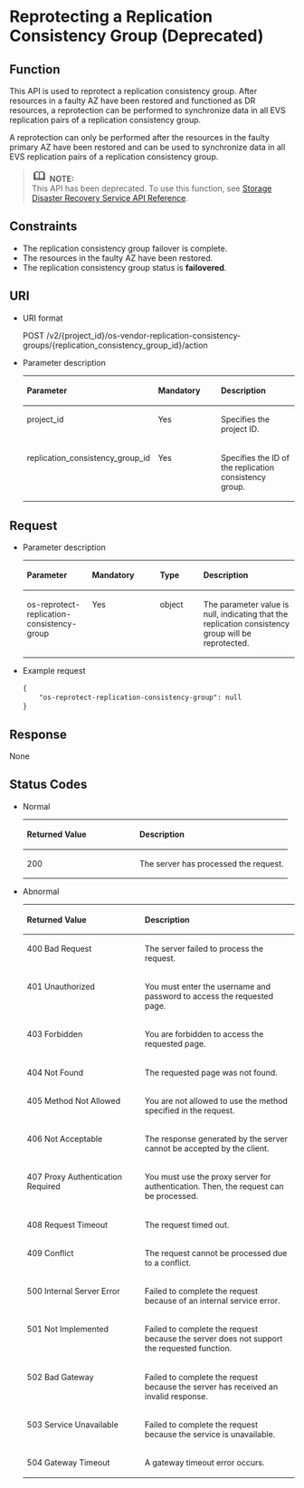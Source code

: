 # Reprotecting a Replication Consistency Group \(Deprecated\)<a name="evs_04_2058"></a>

## Function<a name="en-us_topic_0079692998_section33089041"></a>

This API is used to reprotect a replication consistency group. After resources in a faulty AZ have been restored and functioned as DR resources, a reprotection can be performed to synchronize data in all EVS replication pairs of a replication consistency group.

A reprotection can only be performed after the resources in the faulty primary AZ have been restored and can be used to synchronize data in all EVS replication pairs of a replication consistency group.

>![](public_sys-resources/icon-note.gif) **NOTE:**   
>This API has been deprecated. To use this function, see  [Storage Disaster Recovery Service API Reference](https://docs.otc.t-systems.com/en-us/api/sdrs/en-us_topic_0108184470.html).  

## Constraints<a name="en-us_topic_0079692998_section29829272"></a>

-   The replication consistency group failover is complete.
-   The resources in the faulty AZ have been restored.
-   The replication consistency group status is  **failovered**.

## URI<a name="en-us_topic_0079692998_section27997"></a>

-   URI format

    POST /v2/\{project\_id\}/os-vendor-replication-consistency-groups/\{replication\_consistency\_group\_id\}/action

-   Parameter description

    <a name="en-us_topic_0079692998_table53759727"></a>
    <table><thead align="left"><tr id="en-us_topic_0079692998_row7714425"><th class="cellrowborder" valign="top" width="26.83%" id="mcps1.1.4.1.1"><p id="en-us_topic_0079692998_p29128759151416"><a name="en-us_topic_0079692998_p29128759151416"></a><a name="en-us_topic_0079692998_p29128759151416"></a>Parameter</p>
    </th>
    <th class="cellrowborder" valign="top" width="30.490000000000002%" id="mcps1.1.4.1.2"><p id="en-us_topic_0079692998_p14263389"><a name="en-us_topic_0079692998_p14263389"></a><a name="en-us_topic_0079692998_p14263389"></a>Mandatory</p>
    </th>
    <th class="cellrowborder" valign="top" width="42.68%" id="mcps1.1.4.1.3"><p id="en-us_topic_0079692998_p32345284"><a name="en-us_topic_0079692998_p32345284"></a><a name="en-us_topic_0079692998_p32345284"></a>Description</p>
    </th>
    </tr>
    </thead>
    <tbody><tr id="en-us_topic_0079692998_row2722332"><td class="cellrowborder" valign="top" width="26.83%" headers="mcps1.1.4.1.1 "><p id="en-us_topic_0079692998_p19182316"><a name="en-us_topic_0079692998_p19182316"></a><a name="en-us_topic_0079692998_p19182316"></a>project_id</p>
    </td>
    <td class="cellrowborder" valign="top" width="30.490000000000002%" headers="mcps1.1.4.1.2 "><p id="en-us_topic_0079692998_p10263773"><a name="en-us_topic_0079692998_p10263773"></a><a name="en-us_topic_0079692998_p10263773"></a>Yes</p>
    </td>
    <td class="cellrowborder" valign="top" width="42.68%" headers="mcps1.1.4.1.3 "><p id="en-us_topic_0079692998_p30427456"><a name="en-us_topic_0079692998_p30427456"></a><a name="en-us_topic_0079692998_p30427456"></a>Specifies the project ID.</p>
    </td>
    </tr>
    <tr id="en-us_topic_0079692998_row5411655"><td class="cellrowborder" valign="top" width="26.83%" headers="mcps1.1.4.1.1 "><p id="en-us_topic_0079692998_p35003079204049"><a name="en-us_topic_0079692998_p35003079204049"></a><a name="en-us_topic_0079692998_p35003079204049"></a>replication_consistency_group_id</p>
    </td>
    <td class="cellrowborder" valign="top" width="30.490000000000002%" headers="mcps1.1.4.1.2 "><p id="en-us_topic_0079692998_p5282487"><a name="en-us_topic_0079692998_p5282487"></a><a name="en-us_topic_0079692998_p5282487"></a>Yes</p>
    </td>
    <td class="cellrowborder" valign="top" width="42.68%" headers="mcps1.1.4.1.3 "><p id="en-us_topic_0079692998_p30225241"><a name="en-us_topic_0079692998_p30225241"></a><a name="en-us_topic_0079692998_p30225241"></a>Specifies the ID of the replication consistency group.</p>
    </td>
    </tr>
    </tbody>
    </table>


## Request<a name="en-us_topic_0079692998_section251973"></a>

-   Parameter description

    <a name="en-us_topic_0079692998_table1113708"></a>
    <table><thead align="left"><tr id="en-us_topic_0079692998_row1994095"><th class="cellrowborder" valign="top" width="24%" id="mcps1.1.5.1.1"><p id="en-us_topic_0079692998_p63027149151532"><a name="en-us_topic_0079692998_p63027149151532"></a><a name="en-us_topic_0079692998_p63027149151532"></a>Parameter</p>
    </th>
    <th class="cellrowborder" valign="top" width="25%" id="mcps1.1.5.1.2"><p id="en-us_topic_0079692998_p4925445151532"><a name="en-us_topic_0079692998_p4925445151532"></a><a name="en-us_topic_0079692998_p4925445151532"></a>Mandatory</p>
    </th>
    <th class="cellrowborder" valign="top" width="16%" id="mcps1.1.5.1.3"><p id="en-us_topic_0079692998_p63416778151532"><a name="en-us_topic_0079692998_p63416778151532"></a><a name="en-us_topic_0079692998_p63416778151532"></a>Type</p>
    </th>
    <th class="cellrowborder" valign="top" width="35%" id="mcps1.1.5.1.4"><p id="en-us_topic_0079692998_p36485379151532"><a name="en-us_topic_0079692998_p36485379151532"></a><a name="en-us_topic_0079692998_p36485379151532"></a>Description</p>
    </th>
    </tr>
    </thead>
    <tbody><tr id="en-us_topic_0079692998_row21591473"><td class="cellrowborder" valign="top" width="24%" headers="mcps1.1.5.1.1 "><p id="en-us_topic_0079692998_p5269608420414"><a name="en-us_topic_0079692998_p5269608420414"></a><a name="en-us_topic_0079692998_p5269608420414"></a>os-reprotect-replication-consistency-group</p>
    </td>
    <td class="cellrowborder" valign="top" width="25%" headers="mcps1.1.5.1.2 "><p id="en-us_topic_0079692998_p61954093"><a name="en-us_topic_0079692998_p61954093"></a><a name="en-us_topic_0079692998_p61954093"></a>Yes</p>
    </td>
    <td class="cellrowborder" valign="top" width="16%" headers="mcps1.1.5.1.3 "><p id="en-us_topic_0079692998_p52225656"><a name="en-us_topic_0079692998_p52225656"></a><a name="en-us_topic_0079692998_p52225656"></a>object</p>
    </td>
    <td class="cellrowborder" valign="top" width="35%" headers="mcps1.1.5.1.4 "><p id="en-us_topic_0079692998_p5028360204111"><a name="en-us_topic_0079692998_p5028360204111"></a><a name="en-us_topic_0079692998_p5028360204111"></a>The parameter value is null, indicating that the replication consistency group will be reprotected.</p>
    </td>
    </tr>
    </tbody>
    </table>


-   Example request

    ```
    {
        "os-reprotect-replication-consistency-group": null
    }
    ```


## Response<a name="en-us_topic_0079692998_section2267763"></a>

None

## Status Codes<a name="en-us_topic_0079692998_section20409871"></a>

-   Normal

    <a name="evs_04_2046_table4315991194956"></a>
    <table><thead align="left"><tr id="evs_04_2046_row2336641294956"><th class="cellrowborder" valign="top" width="42.59%" id="mcps1.1.3.1.1"><p id="evs_04_2046_p1363125894956"><a name="evs_04_2046_p1363125894956"></a><a name="evs_04_2046_p1363125894956"></a>Returned Value</p>
    </th>
    <th class="cellrowborder" valign="top" width="57.410000000000004%" id="mcps1.1.3.1.2"><p id="evs_04_2046_p3039012494956"><a name="evs_04_2046_p3039012494956"></a><a name="evs_04_2046_p3039012494956"></a>Description</p>
    </th>
    </tr>
    </thead>
    <tbody><tr id="evs_04_2046_row507566794956"><td class="cellrowborder" valign="top" width="42.59%" headers="mcps1.1.3.1.1 "><p id="evs_04_2046_p847584694956"><a name="evs_04_2046_p847584694956"></a><a name="evs_04_2046_p847584694956"></a>200</p>
    </td>
    <td class="cellrowborder" valign="top" width="57.410000000000004%" headers="mcps1.1.3.1.2 "><p id="evs_04_2046_p1545496394956"><a name="evs_04_2046_p1545496394956"></a><a name="evs_04_2046_p1545496394956"></a>The server has processed the request.</p>
    </td>
    </tr>
    </tbody>
    </table>

-   Abnormal

    <a name="evs_04_2046_evs_04_2044_table22458872203835"></a>
    <table><thead align="left"><tr id="evs_04_2046_evs_04_2044_row35704554203835"><th class="cellrowborder" valign="top" width="43.419999999999995%" id="mcps1.1.3.1.1"><p id="evs_04_2046_evs_04_2044_p6387753203835"><a name="evs_04_2046_evs_04_2044_p6387753203835"></a><a name="evs_04_2046_evs_04_2044_p6387753203835"></a>Returned Value</p>
    </th>
    <th class="cellrowborder" valign="top" width="56.58%" id="mcps1.1.3.1.2"><p id="evs_04_2046_evs_04_2044_p47646009203835"><a name="evs_04_2046_evs_04_2044_p47646009203835"></a><a name="evs_04_2046_evs_04_2044_p47646009203835"></a>Description</p>
    </th>
    </tr>
    </thead>
    <tbody><tr id="evs_04_2046_evs_04_2044_row34121538203835"><td class="cellrowborder" valign="top" width="43.419999999999995%" headers="mcps1.1.3.1.1 "><p id="evs_04_2046_evs_04_2044_p12381163203835"><a name="evs_04_2046_evs_04_2044_p12381163203835"></a><a name="evs_04_2046_evs_04_2044_p12381163203835"></a>400 Bad Request</p>
    </td>
    <td class="cellrowborder" valign="top" width="56.58%" headers="mcps1.1.3.1.2 "><p id="evs_04_2046_evs_04_2044_p63350108203835"><a name="evs_04_2046_evs_04_2044_p63350108203835"></a><a name="evs_04_2046_evs_04_2044_p63350108203835"></a>The server failed to process the request.</p>
    </td>
    </tr>
    <tr id="evs_04_2046_evs_04_2044_row33280063203835"><td class="cellrowborder" valign="top" width="43.419999999999995%" headers="mcps1.1.3.1.1 "><p id="evs_04_2046_evs_04_2044_p11330608203835"><a name="evs_04_2046_evs_04_2044_p11330608203835"></a><a name="evs_04_2046_evs_04_2044_p11330608203835"></a>401 Unauthorized</p>
    </td>
    <td class="cellrowborder" valign="top" width="56.58%" headers="mcps1.1.3.1.2 "><p id="evs_04_2046_evs_04_2044_p45364094203835"><a name="evs_04_2046_evs_04_2044_p45364094203835"></a><a name="evs_04_2046_evs_04_2044_p45364094203835"></a>You must enter the username and password to access the requested page.</p>
    </td>
    </tr>
    <tr id="evs_04_2046_evs_04_2044_row5623667203835"><td class="cellrowborder" valign="top" width="43.419999999999995%" headers="mcps1.1.3.1.1 "><p id="evs_04_2046_evs_04_2044_p52863895203835"><a name="evs_04_2046_evs_04_2044_p52863895203835"></a><a name="evs_04_2046_evs_04_2044_p52863895203835"></a>403 Forbidden</p>
    </td>
    <td class="cellrowborder" valign="top" width="56.58%" headers="mcps1.1.3.1.2 "><p id="evs_04_2046_evs_04_2044_p54117066203835"><a name="evs_04_2046_evs_04_2044_p54117066203835"></a><a name="evs_04_2046_evs_04_2044_p54117066203835"></a>You are forbidden to access the requested page.</p>
    </td>
    </tr>
    <tr id="evs_04_2046_evs_04_2044_row17291554203835"><td class="cellrowborder" valign="top" width="43.419999999999995%" headers="mcps1.1.3.1.1 "><p id="evs_04_2046_evs_04_2044_p58438642203835"><a name="evs_04_2046_evs_04_2044_p58438642203835"></a><a name="evs_04_2046_evs_04_2044_p58438642203835"></a>404 Not Found</p>
    </td>
    <td class="cellrowborder" valign="top" width="56.58%" headers="mcps1.1.3.1.2 "><p id="evs_04_2046_evs_04_2044_p35909542203835"><a name="evs_04_2046_evs_04_2044_p35909542203835"></a><a name="evs_04_2046_evs_04_2044_p35909542203835"></a>The requested page was not found.</p>
    </td>
    </tr>
    <tr id="evs_04_2046_evs_04_2044_row54750425203835"><td class="cellrowborder" valign="top" width="43.419999999999995%" headers="mcps1.1.3.1.1 "><p id="evs_04_2046_evs_04_2044_p5599455203835"><a name="evs_04_2046_evs_04_2044_p5599455203835"></a><a name="evs_04_2046_evs_04_2044_p5599455203835"></a>405 Method Not Allowed</p>
    </td>
    <td class="cellrowborder" valign="top" width="56.58%" headers="mcps1.1.3.1.2 "><p id="evs_04_2046_evs_04_2044_p50902717203835"><a name="evs_04_2046_evs_04_2044_p50902717203835"></a><a name="evs_04_2046_evs_04_2044_p50902717203835"></a>You are not allowed to use the method specified in the request.</p>
    </td>
    </tr>
    <tr id="evs_04_2046_evs_04_2044_row55471277203835"><td class="cellrowborder" valign="top" width="43.419999999999995%" headers="mcps1.1.3.1.1 "><p id="evs_04_2046_evs_04_2044_p63988484203835"><a name="evs_04_2046_evs_04_2044_p63988484203835"></a><a name="evs_04_2046_evs_04_2044_p63988484203835"></a>406 Not Acceptable</p>
    </td>
    <td class="cellrowborder" valign="top" width="56.58%" headers="mcps1.1.3.1.2 "><p id="evs_04_2046_evs_04_2044_p15684678203835"><a name="evs_04_2046_evs_04_2044_p15684678203835"></a><a name="evs_04_2046_evs_04_2044_p15684678203835"></a>The response generated by the server cannot be accepted by the client.</p>
    </td>
    </tr>
    <tr id="evs_04_2046_evs_04_2044_row6944380203835"><td class="cellrowborder" valign="top" width="43.419999999999995%" headers="mcps1.1.3.1.1 "><p id="evs_04_2046_evs_04_2044_p25623884203835"><a name="evs_04_2046_evs_04_2044_p25623884203835"></a><a name="evs_04_2046_evs_04_2044_p25623884203835"></a>407 Proxy Authentication Required</p>
    </td>
    <td class="cellrowborder" valign="top" width="56.58%" headers="mcps1.1.3.1.2 "><p id="evs_04_2046_evs_04_2044_p62268733203835"><a name="evs_04_2046_evs_04_2044_p62268733203835"></a><a name="evs_04_2046_evs_04_2044_p62268733203835"></a>You must use the proxy server for authentication. Then, the request can be processed.</p>
    </td>
    </tr>
    <tr id="evs_04_2046_evs_04_2044_row23547689203835"><td class="cellrowborder" valign="top" width="43.419999999999995%" headers="mcps1.1.3.1.1 "><p id="evs_04_2046_evs_04_2044_p28314670203835"><a name="evs_04_2046_evs_04_2044_p28314670203835"></a><a name="evs_04_2046_evs_04_2044_p28314670203835"></a>408 Request Timeout</p>
    </td>
    <td class="cellrowborder" valign="top" width="56.58%" headers="mcps1.1.3.1.2 "><p id="evs_04_2046_evs_04_2044_p11786919203835"><a name="evs_04_2046_evs_04_2044_p11786919203835"></a><a name="evs_04_2046_evs_04_2044_p11786919203835"></a>The request timed out.</p>
    </td>
    </tr>
    <tr id="evs_04_2046_evs_04_2044_row38973411203835"><td class="cellrowborder" valign="top" width="43.419999999999995%" headers="mcps1.1.3.1.1 "><p id="evs_04_2046_evs_04_2044_p2729702203835"><a name="evs_04_2046_evs_04_2044_p2729702203835"></a><a name="evs_04_2046_evs_04_2044_p2729702203835"></a>409 Conflict</p>
    </td>
    <td class="cellrowborder" valign="top" width="56.58%" headers="mcps1.1.3.1.2 "><p id="evs_04_2046_evs_04_2044_p19779281203835"><a name="evs_04_2046_evs_04_2044_p19779281203835"></a><a name="evs_04_2046_evs_04_2044_p19779281203835"></a>The request cannot be processed due to a conflict.</p>
    </td>
    </tr>
    <tr id="evs_04_2046_evs_04_2044_row43795805203835"><td class="cellrowborder" valign="top" width="43.419999999999995%" headers="mcps1.1.3.1.1 "><p id="evs_04_2046_evs_04_2044_p57799353203835"><a name="evs_04_2046_evs_04_2044_p57799353203835"></a><a name="evs_04_2046_evs_04_2044_p57799353203835"></a>500 Internal Server Error</p>
    </td>
    <td class="cellrowborder" valign="top" width="56.58%" headers="mcps1.1.3.1.2 "><p id="evs_04_2046_evs_04_2044_p51235984203835"><a name="evs_04_2046_evs_04_2044_p51235984203835"></a><a name="evs_04_2046_evs_04_2044_p51235984203835"></a>Failed to complete the request because of an internal service error.</p>
    </td>
    </tr>
    <tr id="evs_04_2046_evs_04_2044_row58470678203835"><td class="cellrowborder" valign="top" width="43.419999999999995%" headers="mcps1.1.3.1.1 "><p id="evs_04_2046_evs_04_2044_p38504500203835"><a name="evs_04_2046_evs_04_2044_p38504500203835"></a><a name="evs_04_2046_evs_04_2044_p38504500203835"></a>501 Not Implemented</p>
    </td>
    <td class="cellrowborder" valign="top" width="56.58%" headers="mcps1.1.3.1.2 "><p id="evs_04_2046_evs_04_2044_p31856770203835"><a name="evs_04_2046_evs_04_2044_p31856770203835"></a><a name="evs_04_2046_evs_04_2044_p31856770203835"></a>Failed to complete the request because the server does not support the requested function.</p>
    </td>
    </tr>
    <tr id="evs_04_2046_evs_04_2044_row18275474203835"><td class="cellrowborder" valign="top" width="43.419999999999995%" headers="mcps1.1.3.1.1 "><p id="evs_04_2046_evs_04_2044_p3918444203835"><a name="evs_04_2046_evs_04_2044_p3918444203835"></a><a name="evs_04_2046_evs_04_2044_p3918444203835"></a>502 Bad Gateway</p>
    </td>
    <td class="cellrowborder" valign="top" width="56.58%" headers="mcps1.1.3.1.2 "><p id="evs_04_2046_evs_04_2044_p48958538203835"><a name="evs_04_2046_evs_04_2044_p48958538203835"></a><a name="evs_04_2046_evs_04_2044_p48958538203835"></a>Failed to complete the request because the server has received an invalid response.</p>
    </td>
    </tr>
    <tr id="evs_04_2046_evs_04_2044_row37973662203835"><td class="cellrowborder" valign="top" width="43.419999999999995%" headers="mcps1.1.3.1.1 "><p id="evs_04_2046_evs_04_2044_p55967806203835"><a name="evs_04_2046_evs_04_2044_p55967806203835"></a><a name="evs_04_2046_evs_04_2044_p55967806203835"></a>503 Service Unavailable</p>
    </td>
    <td class="cellrowborder" valign="top" width="56.58%" headers="mcps1.1.3.1.2 "><p id="evs_04_2046_evs_04_2044_p37098455203835"><a name="evs_04_2046_evs_04_2044_p37098455203835"></a><a name="evs_04_2046_evs_04_2044_p37098455203835"></a>Failed to complete the request because the service is unavailable.</p>
    </td>
    </tr>
    <tr id="evs_04_2046_evs_04_2044_row65450640203835"><td class="cellrowborder" valign="top" width="43.419999999999995%" headers="mcps1.1.3.1.1 "><p id="evs_04_2046_evs_04_2044_p67010448203835"><a name="evs_04_2046_evs_04_2044_p67010448203835"></a><a name="evs_04_2046_evs_04_2044_p67010448203835"></a>504 Gateway Timeout</p>
    </td>
    <td class="cellrowborder" valign="top" width="56.58%" headers="mcps1.1.3.1.2 "><p id="evs_04_2046_evs_04_2044_p59137180203835"><a name="evs_04_2046_evs_04_2044_p59137180203835"></a><a name="evs_04_2046_evs_04_2044_p59137180203835"></a>A gateway timeout error occurs.</p>
    </td>
    </tr>
    </tbody>
    </table>


